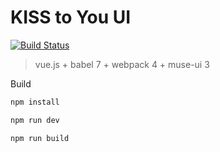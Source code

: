 # KISS to You UI

[![Build Status](https://travis-ci.org/a-wing/KISS2UI.svg?branch=master)](https://travis-ci.org/a-wing/KISS2UI)

> vue.js + babel 7 + webpack 4 + muse-ui 3


Build

```sh
npm install

npm run dev

npm run build
```

